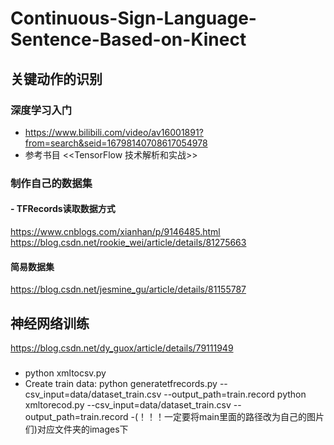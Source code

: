 # Continuous-Sign-Language-Sentence-Based-on-Kinect
## 关键动作的识别
### 深度学习入门
- https://www.bilibili.com/video/av16001891?from=search&seid=16798140708617054978
- 参考书目 <<TensorFlow 技术解析和实战>>
### 制作自己的数据集
#### - TFRecords读取数据方式 
https://www.cnblogs.com/xianhan/p/9146485.html    
https://blog.csdn.net/rookie_wei/article/details/81275663
#### 简易数据集 
https://blog.csdn.net/jesmine_gu/article/details/81155787
## 神经网络训练
https://blog.csdn.net/dy_guox/article/details/79111949
### 
- python xmltocsv.py
-  Create train data:
  python generatetfrecords.py --csv_input=data/dataset_train.csv  --output_path=train.record
  python xmltorecod.py --csv_input=data/dataset_train.csv  --output_path=train.record
  -(！！！一定要将main里面的路径改为自己的图片们)对应文件夹的images下
